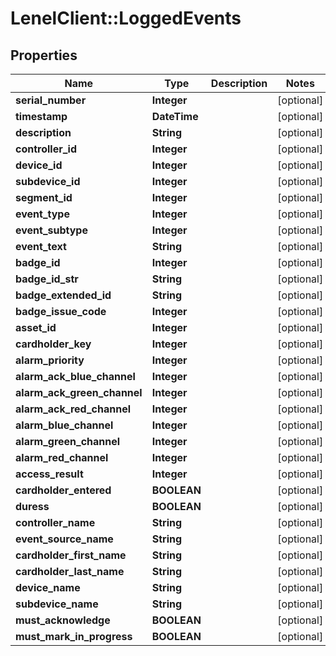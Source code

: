 # LenelClient::LoggedEvents

## Properties
Name | Type | Description | Notes
------------ | ------------- | ------------- | -------------
**serial_number** | **Integer** |  | [optional] 
**timestamp** | **DateTime** |  | [optional] 
**description** | **String** |  | [optional] 
**controller_id** | **Integer** |  | [optional] 
**device_id** | **Integer** |  | [optional] 
**subdevice_id** | **Integer** |  | [optional] 
**segment_id** | **Integer** |  | [optional] 
**event_type** | **Integer** |  | [optional] 
**event_subtype** | **Integer** |  | [optional] 
**event_text** | **String** |  | [optional] 
**badge_id** | **Integer** |  | [optional] 
**badge_id_str** | **String** |  | [optional] 
**badge_extended_id** | **String** |  | [optional] 
**badge_issue_code** | **Integer** |  | [optional] 
**asset_id** | **Integer** |  | [optional] 
**cardholder_key** | **Integer** |  | [optional] 
**alarm_priority** | **Integer** |  | [optional] 
**alarm_ack_blue_channel** | **Integer** |  | [optional] 
**alarm_ack_green_channel** | **Integer** |  | [optional] 
**alarm_ack_red_channel** | **Integer** |  | [optional] 
**alarm_blue_channel** | **Integer** |  | [optional] 
**alarm_green_channel** | **Integer** |  | [optional] 
**alarm_red_channel** | **Integer** |  | [optional] 
**access_result** | **Integer** |  | [optional] 
**cardholder_entered** | **BOOLEAN** |  | [optional] 
**duress** | **BOOLEAN** |  | [optional] 
**controller_name** | **String** |  | [optional] 
**event_source_name** | **String** |  | [optional] 
**cardholder_first_name** | **String** |  | [optional] 
**cardholder_last_name** | **String** |  | [optional] 
**device_name** | **String** |  | [optional] 
**subdevice_name** | **String** |  | [optional] 
**must_acknowledge** | **BOOLEAN** |  | [optional] 
**must_mark_in_progress** | **BOOLEAN** |  | [optional] 


